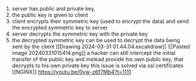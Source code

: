 1. server has public and private key,
2. the public key is given to client
3. client encrypts their symmetric key (used to encrypt the data) and send the encrypted symmetric key to server
4. server decrypts the symmetric key with the private key
5. the decrypted symmetric key can be used to decrypt the data being sent by the client
[[Drawing 2024-03-31 01.44.04.excalidraw]]
![[Pasted image 20240331015414.png]]
a hacker can still intercept the initial transfer of the public key and instead provide his own public key, that decrypts to his own private key
this issue is solved via ssl certificates
[[NGINX]]
https://youtu.be/0yw-z6f7Mb4?t=1111

